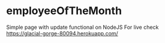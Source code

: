 # employeeOfTheMonth
Simple page with update functional on NodeJS
For live check https://glacial-gorge-80094.herokuapp.com/
